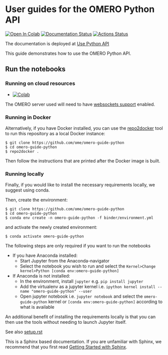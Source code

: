 # User guides for the OMERO Python API
[![Open In Colab](https://colab.research.google.com/assets/colab-badge.svg)](https://colab.research.google.com/github/ome/omero-guide-python/)
[![Documentation Status](https://readthedocs.org/projects/omero-guide-python/badge/?version=latest)](https://omero-guides.readthedocs.io/en/latest/python/docs/index.html)
[![Actions Status](https://github.com/ome/omero-guide-python/workflows/repo2docker/badge.svg)](https://github.com/ome/omero-guide-python/actions)


The documentation is deployed at [Use Python API](https://omero-guides.readthedocs.io/en/latest/python/docs/index.html)


This guide demonstrates how to use the OMERO Python API.

## Run the notebooks

### Running on cloud resources

* [![Colab](https://colab.research.google.com/assets/colab-badge.svg)](https://colab.research.google.com/github/ome/omero-guide-python/)

The OMERO server used will need to have [websockets support](https://docs.openmicroscopy.org/omero/latest/sysadmins/websockets.html) enabled.



### Running in Docker


Alternatively, if you have Docker installed, you can use the [repo2docker](https://repo2docker.readthedocs.io/en/latest/)
tool to run this repository as a local Docker instance:

    $ git clone https://github.com/ome/omero-guide-python
    $ cd omero-guide-python
    $ repo2docker .

Then follow the instructions that are printed after the Docker image is built.

### Running locally


Finally, if you would like to install the necessary requirements locally,
we suggest using conda.

Then, create the environment:

    $ git clone https://github.com/ome/omero-guide-python
    $ cd omero-guide-python
    $ conda env create -n omero-guide-python -f binder/environment.yml

and activate the newly created environment:

    $ conda activate omero-guide-python

The following steps are only required if you want to run the notebooks

* If you have Anaconda installed:
  * Start Jupyter from the Anaconda-navigator
  * Select the notebook you wish to run and select the ``Kernel>Change kernel>Python [conda env:omero-guide-python]``
* If Anaconda is not installed:
  * In the environment, install ``jupyter`` e.g. ``pip install jupyter``
  * Add the virtualenv as a jupyter kernel i.e. ``ipython kernel install --name "omero-guide-python" --user``
  * Open jupyter notebook i.e. ``jupyter notebook`` and select the ``omero-guide-python`` kernel or ``[conda env:omero-guide-python]`` according to what is available


An additional benefit of installing the requirements locally is that you
can then use the tools without needing to launch Jupyter itself.


See also [setup.rst](https://github.com/ome/omero-guide-python/blob/master/docs/setup.rst)


This is a Sphinx based documentation. 
If you are unfamiliar with Sphinx, we recommend that you first read 
[Getting Started with Sphinx](https://docs.readthedocs.io/en/stable/intro/getting-started-with-sphinx.html).
